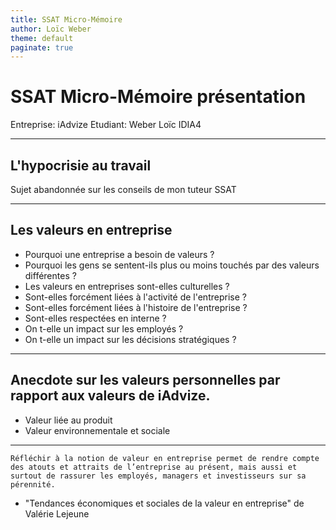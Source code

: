 ```yaml
---
title: SSAT Micro-Mémoire
author: Loïc Weber
theme: default
paginate: true
---
```


# SSAT Micro-Mémoire présentation

Entreprise: iAdvize
Etudiant: Weber Loïc IDIA4

---

## L'hypocrisie au travail

Sujet abandonnée sur les conseils de mon tuteur SSAT

---

## Les valeurs en entreprise

- Pourquoi une entreprise a besoin de valeurs ?
- Pourquoi les gens se sentent-ils plus ou moins touchés par des valeurs différentes ?
- Les valeurs en entreprises sont-elles culturelles ?
- Sont-elles forcément liées à l'activité de l'entreprise ?
- Sont-elles forcément liées à l'histoire de l'entreprise ?
- Sont-elles respectées en interne ?
- On t-elle un impact sur les employés ?
- On t-elle un impact sur les décisions stratégiques ?

---

## Anecdote sur les valeurs personnelles par rapport aux valeurs de iAdvize.

- Valeur liée au produit
- Valeur environnementale et sociale

---

`
Réfléchir à la notion de valeur en entreprise permet de
rendre compte des atouts et attraits de l’entreprise au
présent, mais aussi et surtout de rassurer les employés,
managers et investisseurs sur sa pérennité.
`

- "Tendances économiques et sociales de la valeur en entreprise" de Valérie Lejeune

